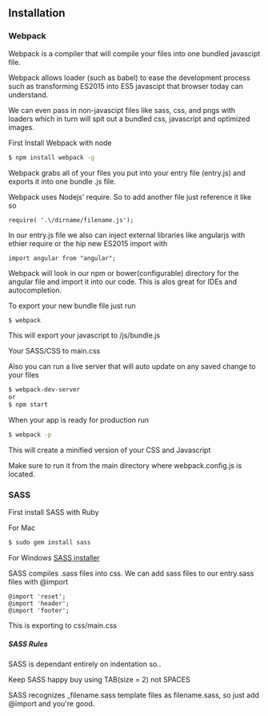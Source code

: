 ## Installation

### Webpack
Webpack is a compiler that will compile your files into one bundled javascipt file. 

Webpack allows loader (such as babel) to ease the development process such as transforming ES2015 into ES5 javascipt that browser today can understand.

We can even pass in non-javascipt files like sass, css, and pngs with loaders which in turn will spit out a bundled css, javascript and optimized images.


First Install Webpack with node
```sh
$ npm install webpack -g
```
Webpack grabs all of your files you put into your entry file (entry.js) and exports it into one bundle .js file.

Webpack uses Nodejs' require. So to add another file just reference it like so
```
require( '.\/dirname/filename.js');
```

In our entry.js file we also can inject external libraries like angularjs with ethier require or the hip new ES2015 import with
```
import angular from "angular";
```
Webpack will look in our npm or bower(configurable) directory for the angular file and import it into our code. This is alos great for IDEs and autocompletion.

To export your new bundle file just run
```sh
$ webpack
```
This will export your javascript to /js/bundle.js

Your SASS/CSS to main.css

Also you can run a live server that will auto update on any saved change to your files
```sh
$ webpack-dev-server
or 
$ npm start
```
When your app is ready for production run
```sh
$ webpack -p
```
This will create a minified version of your CSS and Javascript

Make sure to run it from the main directory where webpack.config.js is located.

### SASS
First install SASS with Ruby

For Mac
```sh
$ sudo gem install sass
```
For Windows
[SASS installer](http://rubyinstaller.org/)

SASS compiles .sass files into css.
We can add sass files to our entry.sass files with @import 
```
@import 'reset';
@import 'header';
@import 'footer';
```
This is exporting to css/main.css
##### SASS Rules
SASS is dependant entirely on indentation so..

Keep SASS happy buy using TAB(size = 2) not SPACES

SASS recognizes _filename.sass template files as filename.sass, so just add @import and you're good.
